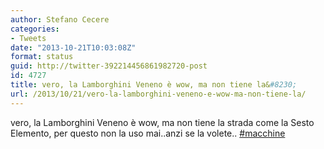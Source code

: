 ```yaml
---
author: Stefano Cecere
categories:
- Tweets
date: "2013-10-21T10:03:08Z"
format: status
guid: http://twitter-392214456861982720-post
id: 4727
title: vero, la Lamborghini Veneno è wow, ma non tiene la&#8230;
url: /2013/10/21/vero-la-lamborghini-veneno-e-wow-ma-non-tiene-la/
---
```


vero, la Lamborghini Veneno è wow, ma non tiene la strada come la Sesto Elemento, per questo non la uso mai..anzi se la volete.. [#macchine](http://twitter.com/search?q=%23macchine)